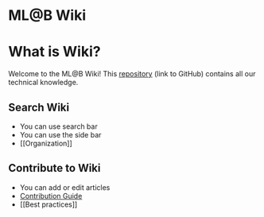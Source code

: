 # ML@B Wiki

# What is Wiki?

Welcome to the ML@B Wiki! This [repository](https://github.com/mlberkeley/wiki) (link to GitHub) contains all our technical knowledge. 


## Search Wiki

* You can use search bar
* You can use the side bar
* [[Organization]]

## Contribute to Wiki

* You can add or edit articles
* [Contribution Guide](./A-Guide-To-Contributing-To-Wiki/)
* [[Best practices]]